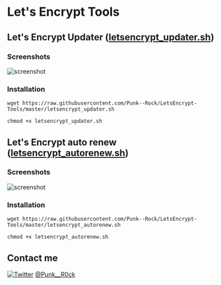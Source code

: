 # Let's Encrypt Tools

## Let's Encrypt Updater ([letsencrypt_updater.sh](https://github.com/Punk--Rock/LetsEncrypt-Tools/blob/master/letsencrypt_updater.sh))

### Screenshots

![screenshot](http://i.imgur.com/0uWsWiR.png)

### Installation

```shell
wget https://raw.githubusercontent.com/Punk--Rock/LetsEncrypt-Tools/master/letsencrypt_updater.sh

chmod +x letsencrypt_updater.sh
```

## Let's Encrypt auto renew ([letsencrypt_autorenew.sh](https://github.com/Punk--Rock/LetsEncrypt-Tools/blob/master/letsencrypt_autorenew.sh))

### Screenshots

![screenshot](http://i.imgur.com/hbxBc1N.png)

### Installation

```shell
wget https://raw.githubusercontent.com/Punk--Rock/LetsEncrypt-Tools/master/letsencrypt_autorenew.sh

chmod +x letsencrypt_autorenew.sh
```

## Contact me

[![Twitter](https://cdn1.iconfinder.com/data/icons/logotypes/32/twitter-24.png)](https://twitter.com/Punk__R0ck) [@Punk__R0ck](https://twitter.com/Punk__R0ck)
